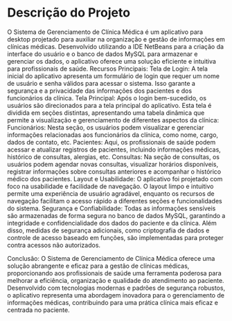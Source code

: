 # Descrição do Projeto
O Sistema de Gerenciamento de Clínica Médica é um aplicativo para desktop projetado para auxiliar na organização e gestão de informações em clínicas médicas. Desenvolvido utilizando a IDE NetBeans para a criação da interface do usuário e o banco de dados MySQL para armazenar e gerenciar os dados, o aplicativo oferece uma solução eficiente e intuitiva para profissionais de saúde.
Recursos Principais:
Tela de Login: A tela inicial do aplicativo apresenta um formulário de login que requer um nome de usuário e senha válidos para acessar o sistema. Isso garante a segurança e a privacidade das informações dos pacientes e dos funcionários da clínica.
Tela Principal: Após o login bem-sucedido, os usuários são direcionados para a tela principal do aplicativo. Esta tela é dividida em seções distintas, apresentando uma tabela dinâmica que permite a visualização e gerenciamento de diferentes aspectos da clínica:
Funcionários: Nesta seção, os usuários podem visualizar e gerenciar informações relacionadas aos funcionários da clínica, como nome, cargo, dados de contato, etc.
Pacientes: Aqui, os profissionais de saúde podem acessar e atualizar registros de pacientes, incluindo informações médicas, histórico de consultas, alergias, etc.
Consultas: Na seção de consultas, os usuários podem agendar novas consultas, visualizar horários disponíveis, registrar informações sobre consultas anteriores e acompanhar o histórico médico dos pacientes.
Layout e Usabilidade: O aplicativo foi projetado com foco na usabilidade e facilidade de navegação. O layout limpo e intuitivo permite uma experiência de usuário agradável, enquanto os recursos de navegação facilitam o acesso rápido a diferentes seções e funcionalidades do sistema.
Segurança e Confiabilidade: Todas as informações sensíveis são armazenadas de forma segura no banco de dados MySQL, garantindo a integridade e confidencialidade dos dados do paciente e da clínica. Além disso, medidas de segurança adicionais, como criptografia de dados e controle de acesso baseado em funções, são implementadas para proteger contra acessos não autorizados.



Conclusão:
O Sistema de Gerenciamento de Clínica Médica oferece uma solução abrangente e eficaz para a gestão de clínicas médicas, proporcionando aos profissionais de saúde uma ferramenta poderosa para melhorar a eficiência, organização e qualidade do atendimento ao paciente. Desenvolvido com tecnologias modernas e padrões de segurança robustos, o aplicativo representa uma abordagem inovadora para o gerenciamento de informações médicas, contribuindo para uma prática clínica mais eficaz e centrada no paciente.

